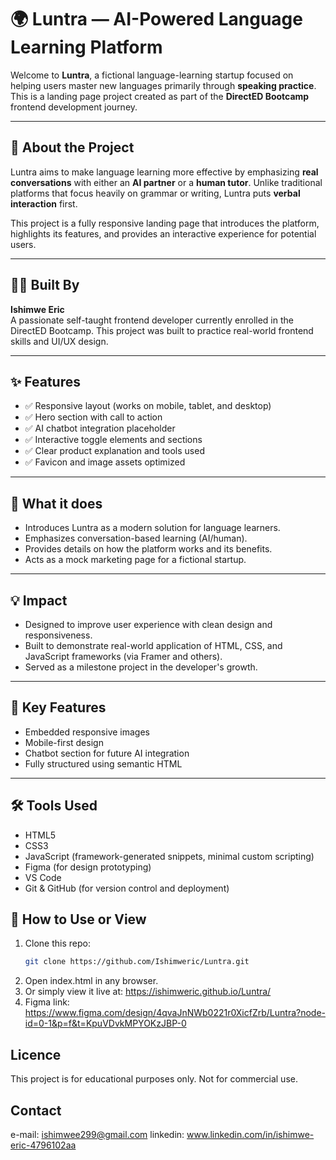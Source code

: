 # 🌍 Luntra — AI-Powered Language Learning Platform

Welcome to **Luntra**, a fictional language-learning startup focused on helping users master new languages primarily through **speaking practice**. This is a landing page project created as part of the **DirectED Bootcamp** frontend development journey.

---

## 📌 About the Project

Luntra aims to make language learning more effective by emphasizing **real conversations** with either an **AI partner** or a **human tutor**. Unlike traditional platforms that focus heavily on grammar or writing, Luntra puts **verbal interaction** first.

This project is a fully responsive landing page that introduces the platform, highlights its features, and provides an interactive experience for potential users.

---

## 👨‍💻 Built By

**Ishimwe Eric**  
A passionate self-taught frontend developer currently enrolled in the DirectED Bootcamp. This project was built to practice real-world frontend skills and UI/UX design.

---

## ✨ Features

- ✅ Responsive layout (works on mobile, tablet, and desktop)
- ✅ Hero section with call to action
- ✅ AI chatbot integration placeholder
- ✅ Interactive toggle elements and sections
- ✅ Clear product explanation and tools used
- ✅ Favicon and image assets optimized

---

## 🚀 What it does

- Introduces Luntra as a modern solution for language learners.
- Emphasizes conversation-based learning (AI/human).
- Provides details on how the platform works and its benefits.
- Acts as a mock marketing page for a fictional startup.

---

## 💡 Impact

- Designed to improve user experience with clean design and responsiveness.
- Built to demonstrate real-world application of HTML, CSS, and JavaScript frameworks (via Framer and others).
- Served as a milestone project in the developer's growth.

---

## 🔑 Key Features

- Embedded responsive images
- Mobile-first design
- Chatbot section for future AI integration
- Fully structured using semantic HTML

---

## 🛠 Tools Used

- HTML5
- CSS3
- JavaScript (framework-generated snippets, minimal custom scripting)
- Figma (for design prototyping)
- VS Code
- Git & GitHub (for version control and deployment)

## 📁 How to Use or View

1. Clone this repo:
   ```bash
   git clone https://github.com/Ishimweric/Luntra.git
2. Open index.html in any browser.
3. Or simply view it live at: https://ishimweric.github.io/Luntra/
4. Figma link: https://www.figma.com/design/4qvaJnNWb0221r0XicfZrb/Luntra?node-id=0-1&p=f&t=KpuVDvkMPYOKzJBP-0

## Licence

This project is for educational purposes only. Not for commercial use.

## Contact
e-mail: ishimwee299@gmail.com
linkedin: www.linkedin.com/in/ishimwe-eric-4796102aa
